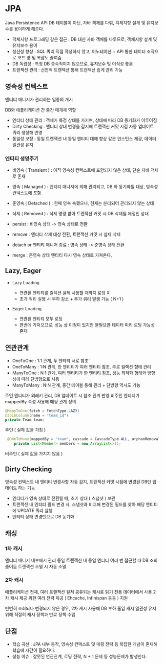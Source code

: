 # JPA

Java Persistence API
DB 테이블이 아닌, 자바 객체를 다뤄, 객체지향 설계 및 유지보수를 용이하게 해준다.

- 객체지향 프로그래밍 같은 접근 : DB 대신 자바 객체를 다루므로, 객체지향 설계 및 유지보수 용이
- 생산성 향상 : SQL 쿼리 직접 작성하지 않고, 어노테이션 + API 통한 데이터 조작으로 코드 양 및 복잡도 줄여줌
- DB 독립성 : 특정 DB 종속적이지 않으므로, 유지보수 및 이식성 좋음
- 트랜잭션 관리 : 선언적 트랜잭션 통해 트랜잭션 쉽게 관리 가능

## 영속성 컨텍스트

엔티티 매니저가 관리하는 일종의 개시

DB와 애플리케이션 간 중간 매개체 역할

- 엔티티 상태 관리 : 객체가 특정 상태를 가지며, 상태에 따라 DB 동기화가 이루어짐
- Dirty Checking : 엔티티 상태 변경을 감지해 트랜잭션 커밋 시점 자동 업데이트 쿼리 생성해 반영
- 동일성 보장 : 동일 트랜잭션 내 동일 엔티티 대해 항상 같은 인스턴스 제공, 데이터 일관성 유지

### 엔티티 생명주기

- 비영속 ( Transient ) : 아직 영속성 컨텍스트에 포함되지 않은 상태, 단순 자바 객체로 존재
- 영속 ( Managed ) : 엔티티 매니저에 의해 관리되고, DB 와 동기화될 대상, 영속성 컨텍스트에 포함
- 준영속 ( Detached ) : 한때 영속 속했으나, 현재는 분리되어 관리되지 않는 상태
- 삭제 ( Removed ) : 삭제 명령 받아 트랜잭션 커밋 시 DB 삭제될 에정인 상태

- persist : 비영속 상태 -> 영속 상태로 전환
- remove : 엔티티 삭제 대상 전환, 트랜잭션 커밋 시 실제 삭제
- detach or 엔티티 매니저 종료 : 영속 상태 -> 준영속 상태 전환
- merge : 준영속 상태 엔티티 다시 영속 상태로 가져온다.

## Lazy, Eager

- Lazy Loading
    - 연관된 엔티티를 컬렉션 실제 사용할 때까지 로딩 X
    - 초기 쿼리 실행 시 부하 감소 + 추가 쿼리 발생 가능 ( N+1 )

- Eager Loading 
    - 연관된 엔티티 모두 로딩
    - 한번에 가져오므로, 성능 상 이점이 있지만 불필요한 데이터 미리 로딩 가능성 존재

## 연관관계

- OneToOne : 1:1 관계, 두 엔티티 서로 참조`
- OneToMany : 1:N 관계, 한 엔티티가 여러 엔티티 참조, 주로 컬렉션 형태 관리
- ManyToOne : N:1 관계, 여러 엔티티가 한 엔티티 참조, 성능 최적화 형태와 방향성에 따라 단방향으로 사용
- ManyToMany : N:N 관계, 중간 테이블 통해 관리 + 단방향 역시도 가능

주인 엔티티가 외래키 관리, DB 업데이트 시 참조 관계 반영
비주인 엔티티가 mappedBy 속성 사용해 매핑 관계 정의

```java
@ManyToOne(fetch = FetchType.LAZY)
@JoinColumn(name = "team_id")
private Team team;
```
주인 ( 실제 값을 가짐 )

```java
 @OneToMany(mappedBy = "team", cascade = CascadeType.ALL, orphanRemoval = true)
    private List<Member> members = new ArrayList<>();
```
비주인 ( 실제 값을 가지지 않음 )

## Dirty Checking

영속성 컨텍스트 내 엔티티 변경사항 자동 감지, 트랜잭션 커밋 시점에 변경된 DB만 업데이트 하는 기능

- 엔티티가 영속 상태로 전환될 때, 초기 상태 ( 스냅샷 ) 보관
- 트랜잭션 내 엔티티 필드 변경 시, 스냅샷과 비교해 변경된 필드를 찾아 해당 엔티티에 UPDATE 쿼리 실행
- 엔티티 상태 변경만으로 DB 동기화

## 캐싱

### 1차 캐시

엔티티 매니저 내부에서 관리
동일 트랜잭션 내 동일 엔티티 여러 번 접근할 때 DB 조회 줄어듬
트랜잭션 소멸 시 자동 소멸

### 2차 캐시

애플리케이션 전체, 여러 트랜잭션 걸쳐 공유되는 캐시로 읽기 전용 데이터에서 사용
2차 캐시 제공 위한 여러 전략 제공 ( Ehcache, Infinispan 등등 ) 지원

빈번히 조회되나 변경되지 않은 경우, 2차 캐시 사용해 DB 부하 줄임
캐시 일관성 유지위해 적절히 캐시 정책과 만료 정책 수립

## 단점

- 학습 곡선 : JPA 내부 동작, 영속성 컨텍스트 및 매핑 전략 등 복잡한 개념이 존재해 학습에 시간이 필요하다.
- 성능 이슈 : 잘못된 연관관계, 로딩 전략, N + 1 문제 등 성능문제가 발생한다.